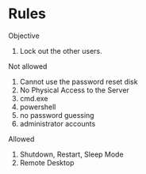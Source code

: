 # Rules

Objective

1. Lock out the other users.

Not allowed

1. Cannot use the password reset disk
2. No Physical Access to the Server
3. cmd.exe
4. powershell
5. no password guessing
6. administrator accounts

Allowed

1. Shutdown, Restart, Sleep Mode
2. Remote Desktop
